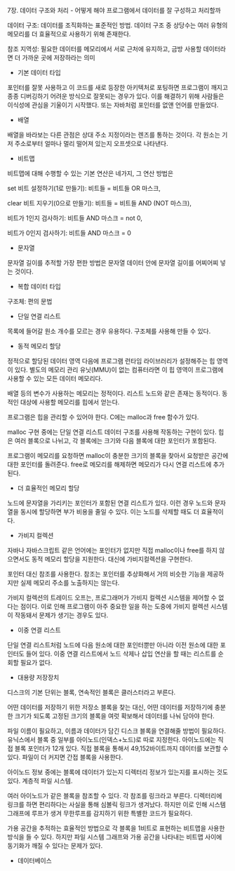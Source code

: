 7장. 데이터 구조와 처리 - 어떻게 해야 프로그램에서 데이터를 잘 구성하고 처리할까



데이터 구조: 데이터를 조직화하는 표준적인 방법. 데이터 구조 중 상당수는 여러 유형의 메모리를 더 효율적으로 사용하기 위해 존재한다.

참조 지역성: 필요한 데이터를 메모리에서 서로 근처에 유지하고, 금방 사용할 데이터라면 더 가까운 곳에 저장하라는 의미



- 기본 데이터 타입

포인터를 잘못 사용하고 이 코드를 새로 등장한 아키텍처로 포팅하면 프로그램이 깨지고 종종 디버깅하기 어려운 방식으로 잘못되는 경우가 있다. 이를 해결하기 위해 사람들은 이식성에 관심을 기울이기 시작했다. 또는 자바처럼 포인터를 없앤 언어를 만들었다.



- 배열

배열을 바라보는 다른 관점은 상대 주소 지정이라는 렌즈를 통하는 것이다. 각 원소는 기저 주소로부터 얼마나 멀리 떨어져 있는지 오프셋으로 나타낸다.



- 비트맵

비트맵에 대해 수행할 수 있는 기본 연산은 네가지, 그 연산 방법은

set 비트 설정하기(1로 만들기): 비트들 = 비트들 OR 마스크,

clear 비트 지우기(0으로 만들기): 비트들 = 비트들 AND (NOT 마스크),

비트가 1인지 검사하기: 비트들 AND 마스크 = not 0,

비트가 0인지 검사하기: 비트들 AND 마스크 = 0



- 문자열

문자열 길이를 추적할 가장 편한 방법은 문자열 데이터 안에 문자열 길이를 어찌어찌 넣는 것이다.



- 복합 데이터 타입

구조체: 편의 문법



- 단일 연결 리스트

목록에 들어갈 원소 개수를 모르는 경우 유용하다. 구조체를 사용해 만들 수 있다.



- 동적 메모리 할당

정적으로 할당된 데이터 영역 다음에 프로그램 런타임 라이브러리가 설정해주는 힙 영역이 있다. 별도의 메모리 관리 유닛(MMU)이 없는 컴퓨터라면 이 힙 영역이 프로그램에 사용할 수 있는 모든 데이터 메모리다.

배열 등의 변수가 사용하는 메모리는 정적이다. 리스트 노드와 같은 존재는 동적이다. 동적인 대상에 사용할 메모리를 힙에서 얻는다.

프로그램은 힙을 관리할 수 있어야 한다. C에는 malloc과 free 함수가 있다.

malloc  구현 중에는 단일 연결 리스트 데이터 구조를 사용해 작동하는 구현이 있다. 힙은 여러 블록으로 나뉘고, 각 블록에는 크기와 다음 블록에 대한 포인터가 포함된다.

프로그램이 메모리를 요청하면 malloc이 충분한 크기의 블록을 찾아서 요청받은 공간에 대한 포인터를 돌려준다. free로 메모리를 해제하면 메모리가 다시 연결 리스트에 추가된다.



- 더 효율적인 메모리 할당

노드에 문자열을 가리키는 포인터가 포함된 연결 리스트가 있다. 이런 경우 노드와 문자열을 동시에 할당하면 부가 비용을 줄일 수 있다. 이는 노드를 삭제할 때도 더 효율적이다.



- 가비지 컬렉션

자바나 자바스크립트 같은 언어에는 포인터가 없지만 직접 malloc이나 free를 하지 않으면서도 동적 메모리 할당을 지원한다. 대신에 가비지컬렉션을 구현한다.

포인터 대신 참조를 사용한다. 참조는 포인터를 추상화해서 거의 비슷한 기능을 제공하지만 실제 메모리 주소를 노출하지는 않는다.

가비지 컬렉션의 트레이드 오프는, 프로그래머가 가비지 컬렉션 시스템을 제어할 수 없다는 점이다. 이로 인해 프로그램이 아주 중요한 일을 하는 도중에 가비지 컬렉션 시스템이 작동돼서 문제가 생기는 경우도 있다.



- 이중 연결 리스트

단일 연결 리스트처럼 노드에 다음 원소에 대한 포인터뿐만 아니라 이전 원소에 대한 포인터도 들어 있다. 이중 연결 리스트에서 노드 삭제나 삽입 연산을 할 때는 리스트를 순회할 필요가 없다.



- 대용량 저장장치

디스크의 기본 단위는 블록, 연속적인 블록은 클러스터라고 부른다.

어떤 데이터를 저장하기 위한 저장소 블록을 찾는 대신, 어떤 데이터를 저장하기에 충분한 크기가 되도록 고정된 크기의 블록을 여럿 확보해서 데이터를 나눠 담아야 한다.

파일 이름이 필요하고, 이름과 데이터가 담긴 디스크 블록을 연결해줄 방법이 필요하다. 유닉스에서 블록 중 일부를 아이노드(인덱스+노드)로 따로 지정한다. 아이노드에는 직접 블록 포인터가 12개 있다. 직접 블록을 통해서 49,152바이트까지 데이터를 보관할 수 있다. 파일이 더 커지면 간접 블록을 사용한다. 

아이노드 정보 중에는 블록에 데이터가 있는지 디렉터리 정보가 있는지를 표시하는 것도 있다. 계층적 파일 시스템.

여러 아이노드가 같은 블록을 참조할 수 있다. 각 참조를 링크라고 부른다. 디렉터리에 링크를 하면 편리하다는 사실을 통해 심볼릭 링크가 생겨났다. 하지만 이로 인해 시스템 그래프에 루프가 생겨 무한루프를 감지하기 위한 특별한 코드가 필요하다.

가용 공간을 추적하는 효율적인 방법으로 각 블록을 1비트로 표현하는 비트맵을 사용한 방식을 들 수 있다. 하지만 파일 시스템 그래프와 가용 공간을 나타내는 비트맵 사이에 동기화가 깨질 수 있다는 문제가 있다. 



- 데이터베이스